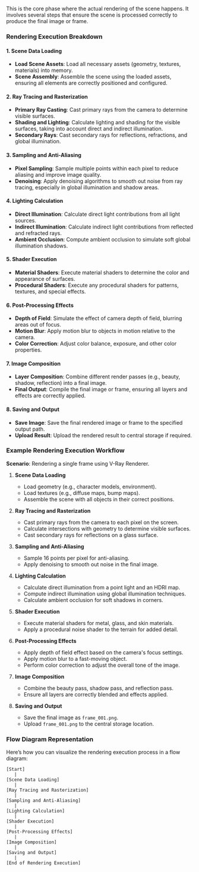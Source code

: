 This is the core phase where the actual rendering of the scene happens. It involves several steps that ensure the scene is processed correctly to produce the final image or frame.

### Rendering Execution Breakdown

#### 1. **Scene Data Loading**
- **Load Scene Assets**: Load all necessary assets (geometry, textures, materials) into memory.
- **Scene Assembly**: Assemble the scene using the loaded assets, ensuring all elements are correctly positioned and configured.

#### 2. **Ray Tracing and Rasterization**
- **Primary Ray Casting**: Cast primary rays from the camera to determine visible surfaces.
- **Shading and Lighting**: Calculate lighting and shading for the visible surfaces, taking into account direct and indirect illumination.
- **Secondary Rays**: Cast secondary rays for reflections, refractions, and global illumination.

#### 3. **Sampling and Anti-Aliasing**
- **Pixel Sampling**: Sample multiple points within each pixel to reduce aliasing and improve image quality.
- **Denoising**: Apply denoising algorithms to smooth out noise from ray tracing, especially in global illumination and shadow areas.

#### 4. **Lighting Calculation**
- **Direct Illumination**: Calculate direct light contributions from all light sources.
- **Indirect Illumination**: Calculate indirect light contributions from reflected and refracted rays.
- **Ambient Occlusion**: Compute ambient occlusion to simulate soft global illumination shadows.

#### 5. **Shader Execution**
- **Material Shaders**: Execute material shaders to determine the color and appearance of surfaces.
- **Procedural Shaders**: Execute any procedural shaders for patterns, textures, and special effects.

#### 6. **Post-Processing Effects**
- **Depth of Field**: Simulate the effect of camera depth of field, blurring areas out of focus.
- **Motion Blur**: Apply motion blur to objects in motion relative to the camera.
- **Color Correction**: Adjust color balance, exposure, and other color properties.

#### 7. **Image Composition**
- **Layer Composition**: Combine different render passes (e.g., beauty, shadow, reflection) into a final image.
- **Final Output**: Compile the final image or frame, ensuring all layers and effects are correctly applied.

#### 8. **Saving and Output**
- **Save Image**: Save the final rendered image or frame to the specified output path.
- **Upload Result**: Upload the rendered result to central storage if required.

### Example Rendering Execution Workflow

**Scenario**: Rendering a single frame using V-Ray Renderer.

1. **Scene Data Loading**
   - Load geometry (e.g., character models, environment).
   - Load textures (e.g., diffuse maps, bump maps).
   - Assemble the scene with all objects in their correct positions.

2. **Ray Tracing and Rasterization**
   - Cast primary rays from the camera to each pixel on the screen.
   - Calculate intersections with geometry to determine visible surfaces.
   - Cast secondary rays for reflections on a glass surface.

3. **Sampling and Anti-Aliasing**
   - Sample 16 points per pixel for anti-aliasing.
   - Apply denoising to smooth out noise in the final image.

4. **Lighting Calculation**
   - Calculate direct illumination from a point light and an HDRI map.
   - Compute indirect illumination using global illumination techniques.
   - Calculate ambient occlusion for soft shadows in corners.

5. **Shader Execution**
   - Execute material shaders for metal, glass, and skin materials.
   - Apply a procedural noise shader to the terrain for added detail.

6. **Post-Processing Effects**
   - Apply depth of field effect based on the camera's focus settings.
   - Apply motion blur to a fast-moving object.
   - Perform color correction to adjust the overall tone of the image.

7. **Image Composition**
   - Combine the beauty pass, shadow pass, and reflection pass.
   - Ensure all layers are correctly blended and effects applied.

8. **Saving and Output**
   - Save the final image as `frame_001.png`.
   - Upload `frame_001.png` to the central storage location.

### Flow Diagram Representation

Here’s how you can visualize the rendering execution process in a flow diagram:

```
[Start]
   |
[Scene Data Loading]
   |
[Ray Tracing and Rasterization]
   |
[Sampling and Anti-Aliasing]
   |
[Lighting Calculation]
   |
[Shader Execution]
   |
[Post-Processing Effects]
   |
[Image Composition]
   |
[Saving and Output]
   |
[End of Rendering Execution]
```
